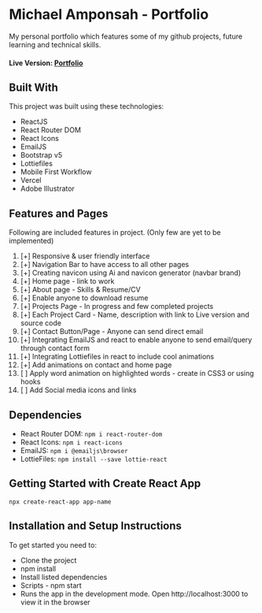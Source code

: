 # Michael Amponsah - Portfolio 

My personal portfolio which features some of my github projects, future learning and technical skills.

#### Live Version: [Portfolio](https://platinidev-portfolio.vercel.app/)

## Built With

This project was built using these technologies:

- ReactJS
- React Router DOM
- React Icons
- EmailJS
- Bootstrap v5
- Lottiefiles
- Mobile First Workflow
- Vercel
- Adobe Illustrator

## Features and Pages 

Following are included features in project. (Only few are yet to be implemented)

1.  [+] Responsive & user friendly interface
2.  [+] Navigation Bar to have access to all other pages
3.  [+] Creating navicon using Ai and navicon generator (navbar brand)
4.  [+] Home page - link to work
5.  [+] About page - Skills & Resume/CV
6.  [+] Enable anyone to download resume
7.  [+] Projects Page - In progress and few completed projects
8.  [+] Each Project Card - Name, description with link to Live version and source code
9.  [+] Contact Button/Page - Anyone can send direct email
10. [+] Integrating EmailJS and react to enable anyone to send email/query through contact form
11. [+] Integrating Lottiefiles in react to include cool animations
12. [+] Add animations on contact and home page
13. [ ] Apply word animation on highlighted words - create in CSS3 or using hooks
14. [ ] Add Social media icons and links


## Dependencies

- React Router DOM: `npm i react-router-dom`
- React Icons: `npm i react-icons`
- EmailJS: `npm i @emailjs\browser`
- LottieFiles: `npm install --save lottie-react`


## Getting Started with Create React App

`npx create-react-app app-name`

## Installation and Setup Instructions

To get started you need to:

- Clone the project
- npm install
- Install listed dependencies
- Scripts - npm start
- Runs the app in the development mode. Open http://localhost:3000 to view it in the browser






